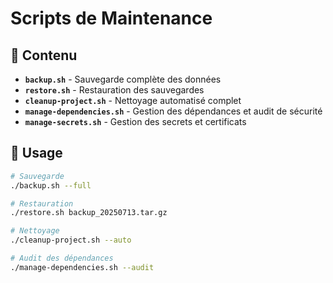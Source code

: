 # Scripts de Maintenance

## 📁 Contenu

- **`backup.sh`** - Sauvegarde complète des données
- **`restore.sh`** - Restauration des sauvegardes
- **`cleanup-project.sh`** - Nettoyage automatisé complet
- **`manage-dependencies.sh`** - Gestion des dépendances et audit de sécurité
- **`manage-secrets.sh`** - Gestion des secrets et certificats

## 🚀 Usage

```bash
# Sauvegarde
./backup.sh --full

# Restauration
./restore.sh backup_20250713.tar.gz

# Nettoyage
./cleanup-project.sh --auto

# Audit des dépendances
./manage-dependencies.sh --audit
```

